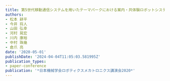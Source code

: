 ```yaml
---
title: 第5世代移動通信システムを用いたテーマパークにおける案内・共体験ロボットシステムの開発
authors:
- 松本 耕平
- 今井 将人
- 山田 弘幸
- 河村 晃宏
- 川内 康裕
- 中村 珠幾
- 倉爪 亮
date: '2020-05-01'
publishDate: '2024-04-04T11:05:03.581995Z'
publication_types:
- paper-conference
publication: '*日本機械学会ロボティクスメカトロニクス講演会2020*'
---
```

